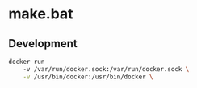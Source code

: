 # make.bat




## Development

```bash
docker run
    -v /var/run/docker.sock:/var/run/docker.sock \
    -v /usr/bin/docker:/usr/bin/docker \
```
